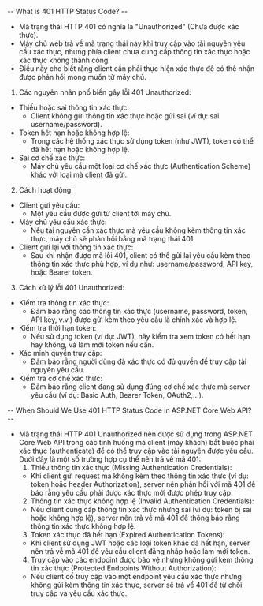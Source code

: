 -- What is 401 HTTP Status Code? --
- Mã trạng thái HTTP 401 có nghĩa là "Unauthorized" (Chưa được xác thực). 
- Máy chủ web trả về mã trạng thái này khi truy cập vào tài nguyên yêu cầu xác thực, nhưng phía client chưa cung cấp thông tin xác thực hoặc xác thực không thành công. 
- Điều này cho biết rằng client cần phải thực hiện xác thực để có thể nhận được phản hồi mong muốn từ máy chủ.

1. Các nguyên nhân phổ biến gây lỗi 401 Unauthorized:
  - Thiếu hoặc sai thông tin xác thực:
    - Client không gửi thông tin xác thực hoặc gửi sai (ví dụ: sai username/password).
  - Token hết hạn hoặc không hợp lệ:
    - Trong các hệ thống xác thực sử dụng token (như JWT), token có thể đã hết hạn hoặc không hợp lệ.
  - Sai cơ chế xác thực:
    - Máy chủ yêu cầu một loại cơ chế xác thực (Authentication Scheme) khác với loại mà client đã gửi.
2. Cách hoạt động:
  - Client gửi yêu cầu:
    - Một yêu cầu được gửi từ client tới máy chủ.
  - Máy chủ yêu cầu xác thực:
    - Nếu tài nguyên cần xác thực mà yêu cầu không kèm thông tin xác thực, máy chủ sẽ phản hồi bằng mã trạng thái 401.
  - Client gửi lại với thông tin xác thực:
    - Sau khi nhận được mã lỗi 401, client có thể gửi lại yêu cầu kèm theo thông tin xác thực phù hợp, ví dụ như: username/password, API key, hoặc Bearer token.
3. Cách xử lý lỗi 401 Unauthorized:
  - Kiểm tra thông tin xác thực:
    - Đảm bảo rằng các thông tin xác thực (username, password, token, API key, v.v.) được gửi kèm theo yêu cầu là chính xác và hợp lệ.
  - Kiểm tra thời hạn token:
    - Nếu sử dụng token (ví dụ: JWT), hãy kiểm tra xem token có hết hạn hay không, và làm mới token nếu cần.
  - Xác minh quyền truy cập:
    - Đảm bảo rằng người dùng đã xác thực có đủ quyền để truy cập tài nguyên yêu cầu.
  - Kiểm tra cơ chế xác thực:
    - Đảm bảo rằng client đang sử dụng đúng cơ chế xác thực mà server yêu cầu (ví dụ: Basic Auth, Bearer Token, OAuth2,...).

-- When Should We Use 401 HTTP Status Code in ASP.NET Core Web API? --
- Mã trạng thái HTTP 401 Unauthorized nên được sử dụng trong ASP.NET Core Web API trong các tình huống mà client (máy khách) bắt buộc phải xác thực (authenticate) để có thể truy cập vào tài nguyên được yêu cầu. Dưới đây là một số trường hợp cụ thể nên trả về mã 401:
  1. Thiếu thông tin xác thực (Missing Authentication Credentials):
    - Khi client gửi request mà không kèm theo thông tin xác thực (ví dụ: token hoặc header Authorization), server nên phản hồi với mã 401 để báo rằng yêu cầu phải được xác thực mới được phép truy cập.
  2. Thông tin xác thực không hợp lệ (Invalid Authentication Credentials):
    - Nếu client cung cấp thông tin xác thực nhưng sai (ví dụ: token bị sai hoặc không hợp lệ), server nên trả về mã 401 để thông báo rằng thông tin xác thực không hợp lệ.
  3. Token xác thực đã hết hạn (Expired Authentication Tokens):
    - Khi client sử dụng JWT hoặc các loại token khác đã hết hạn, server nên trả về mã 401 để yêu cầu client đăng nhập hoặc làm mới token.
  4. Truy cập vào các endpoint được bảo vệ nhưng không gửi kèm thông tin xác thực (Protected Endpoints Without Authorization):
   - Nếu client cố truy cập vào một endpoint yêu cầu xác thực nhưng không gửi kèm thông tin xác thực, server sẽ trả về 401 để từ chối truy cập và yêu cầu xác thực. 